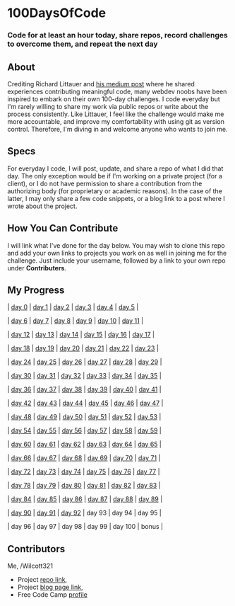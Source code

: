# 100DaysOfCode
### Code for at least an hour today, share repos, record challenges to overcome them, and repeat the next day

## About
Crediting Richard Littauer and [his medium post](https://medium.com/@richlitt/100-days-of-code-5e9a4dc6d56b) where he shared experiences contributing meaningful code, many webdev noobs have been inspired to embark on their own 100-day challenges. I code everyday but I'm rarely willing to share my work via public repos or write about the process consistently. Like Littauer, I feel like the challenge would make me more accountable, and improve my comfortability with using git as version control. Therefore, I'm diving in and welcome anyone who wants to join me.

## Specs
For everyday I code, I will post, update, and share a repo of what I did that day. The only exception would be if I'm working on a private project (for a client), or I do not have permission to share a contribution from the authorizing body (for proprietary or academic reasons). In the case of the latter, I may only share a few code snippets, or a blog link to a post where I wrote about the project.

## How You Can Contribute
I will link what I've done for the day below. You may wish to clone this repo and add your own links to projects you work on as well in joining me for the challenge. Just include your username, followed by a link to your own repo under **Contributers**.

## My Progress
|  [day 0](http://github.com/Wilcott321/100DaysOfCode)  |  [day 1](http://github.com/Wilcott321/100DaysOfCode/tree/master/JSForm)  |  [day 2](http://github.com/Wilcott321/100DaysOfCode/tree/master/BSPortfolio)  |  [day 3](http://github.com/Wilcott321/100DaysOfCode/tree/master/JSTesting)  |  [day 4](http://github.com/Wilcott321/100DaysOfCode/tree/master/BSPortfolio/index.html)  |  [day 5](http://github.com/Wilcott321/100DaysOfCode/tree/master/BSPortfolio/index.html) |
  
| [day 6](http://github.com/Wilcott321/100DaysOfCode/tree/master/JSDuckett) | [day 7](http://github.com/Wilcott321/100DaysOfCode/blob/master/JSDuckett/OrderForm/css/styles.css)  | [day 8](http://github.com/Wilcott321/100DaysOfCode/tree/master/BSPortfolio/index.html)  | [day 9](http://github.com/Wilcott321/100DaysOfCode/tree/master/BSPortfolio/portfolio.html)  | [day 10](http://github.com/Wilcott321/100DaysOfCode/tree/master/BSPortfolio/portfolio.html) | [day 11](http://github.com/Wilcott321/100DaysOfCode/tree/master/BSPortfolio/services.html) |

| [day 12](https://github.com/Wilcott321/100DaysOfCode/blob/master/JSDuckett/HotelOffer/index.html) | [day 13](http://github.com/100DaysOfCode/tree/master/BSPortfolio/contact.html) | [day 14](https://github.com/Wilcott321/100DaysOfCode/tree/master/IntroAngular) | [day 15](https://github.com/Wilcott321/100DaysOfCode/tree/master/IntroJQ) | [day 16](https://github.com/Wilcott321/100DaysOfCode/tree/master/IntroJQ/demo.html) | [day 17](https://github.com/Wilcott321/100DaysOfCode/tree/master/IntroJQ/demo2.html) |

| [day 18](https://github.com/Wilcott321/100DaysOfCode/tree/master/IntroJQ/buttons.html) | [day 19](https://github.com/Wilcott321/100DaysOfCode/blob/master/BSPortfolio/css/main.css) | [day 20](https://github.com/Wilcott321/100DaysOfCode/tree/master/BSPortfolio/services.html) | [day 21](https://github.com/Wilcott321/100DaysOfCode/tree/master/BSPortfolio/index.html) | [day 22](https://github.com/Wilcott321/100DaysOfCode/tree/master/BSPortfolio/port_one.html) | [day 23](https://github.com/Wilcott321/100DaysOfCode/tree/master/BSPortfolio/port_two.html) |

| [day 24](https://github.com/Wilcott321/100DaysOfCode/tree/master/BSPortfolio/port_three.html) | [day 25](https://github.com/Wilcott321/100DaysOfCode/tree/master/LondonURWD) | [day 26](https://github.com/Wilcott321/100DaysOfCode/tree/master/LondonURWD/photo_album/photos.html) | [day 27](https://github.com/Wilcott321/100DaysOfCode/tree/master/LUAssignments) | [day 28](https://github.com/Wilcott321/100DaysOfCode/tree/master/LUAssignments/first_assignment/tasks.html) | [day 29](https://github.com/Wilcott321/100DaysOfCode/tree/master/LUAssignments) |

| [day 30](https://github.com/Wilcott321/100DaysOfCode/tree/master/BSPortfolio/services.html) | [day 31](https://github.com/Wilcott321/100DaysOfCode/tree/master/BSPortfolio/css/main.css) | [day 32](https://github.com/Wilcott321/100DaysOfCode/tree/master/LondonURWD) | [day 33](https://github.com/Wilcott321/100DaysOfCode/tree/master/LondonURWD/examples/photo_three.html) | [day 34](https://github.com/Wilcott321/100DaysOfCode/tree/master/LondonURWD/photo_gallery) | [day 35](https://github.com/Wilcott321/100DaysOfCode/tree/master/LondonURWD/photo_gallery/js/gallery.js) |

| [day 36](https://github.com/Wilcott321/100DaysOfCode/tree/master/LondonURWD/photo_gallery/js/albums.js) | [day 37](https://github.com/Wilcott321/100DaysOfCode/tree/master/LondonURWD/photo_gallery/js/gallery.js) | [day 38](https://github.com/Wilcott321/100DaysOfCode/tree/master/LondonURWD/examples/searchbox.html) | [day 39](https://github.com/Wilcott321/100DaysOfCode/tree/master/LondonURWD/photo_gallery/index.html) | [day 40](https://github.com/Wilcott321/100DaysOfCode/tree/master/LUAssignments/final_assignment) | [day 41](https://github.com/Wilcott321/100DaysOfCode/tree/master/LUAssignments/final_assignment) |

| [day 42](https://github.com/Wilcott321/100DaysOfCode/tree/master/Templating) | [day 43](https://github.com/Wilcott321/100DaysOfCode/tree/master/Templating/js/data.js) | [day 44](https://github.com/Wilcott321/100DaysOfCode/tree/master/Templating/js/data.js) | [day 45](https://github.com/Wilcott321/100DaysOfCode/tree/master/Templating/js/data.js) | [day 46](https://github.com/Wilcott321/100DaysOfCode/tree/master/Templating/data_demo.html) | [day 47](https://github.com/Wilcott321/100DaysOfCode/tree/master/Templating/data_demo.html) |

| [day 48](https://github.com/Wilcott321/100DaysOfCode/tree/master/Templating/js/script.js) | [day 49](https://github.com/Wilcott321/100DaysOfCode/tree/master/Templating/js/script.js) | [day 50](https://github.com/Wilcott321/100DaysOfCode/tree/master/Templating/css/main.css) | [day 51](https://github.com/Wilcott321/100DaysOfCode/tree/master/Templating/data_demo.html) | [day 52](https://github.com/Wilcott321/100DaysOfCode/tree/master/Templating/js/data.js) | [day 53](https://github.com/Wilcott321/100DaysOfCode/tree/master/CompleteWeb/chapter_one) |

| [day 54](https://github.com/Wilcott321/100DaysOfCode/tree/master/LandingPages/Creative_Template)  | [day 55](https://github.com/Wilcott321/100DaysOfCode/tree/master/LandingPages/Creative_Template) | [day 56](https://github.com/Wilcott321/100DaysOfCode/tree/master/LandingPages/Creative_Template) | [day 57](https://github.com/Wilcott321/100DaysOfCode/tree/master/LandingPages/Creative_Template) | [day 58](https://github.com/Wilcott321/100DaysOfCode/tree/master/LandingPages/Creative_Template) | [day 59](https://github.com/Wilcott321/100DaysOfCode/tree/master/LandingPages/Personal_Template) |

| [day 60](https://github.com/Wilcott321/100DaysOfCode/tree/master/LandingPages/Personal_Template)  | [day 61](https://github.com/Wilcott321/100DaysOfCode/tree/master/LandingPages/Creative_Template/index.html) | [day 62](https://github.com/Wilcott321/100DaysOfCode/tree/master/LandingPages/Creative_Template) | [day 63](https://github.com/Wilcott321/100DaysOfCode/tree/master/LandingPages/Creative_Template) | [day 64](https://github.com/Wilcott321/100DaysOfCode/tree/master/LandingPages/Creative_Template) | [day 65](https://github.com/Wilcott321/100DaysOfCode/tree/master/LandingPages/Creative_Template) |

| [day 66](https://github.com/Wilcott321/100DaysOfCode/tree/master/LandingPages/Personal_Template)  | [day 67](https://github.com/Wilcott321/100DaysOfCode/tree/master/LandingPages/Personal_Template) | [day 68](https://github.com/Wilcott321/100DaysOfCode/tree/master/LandingPages/Personal_Template) | [day 69](https://github.com/Wilcott321/100DaysOfCode/tree/master/LandingPages/Creative_Template) | [day 70](https://github.com/Wilcott321/100DaysOfCode/tree/master/LandingPages/Creative_Template) | [day 71](https://github.com/Wilcott321/100DaysOfCode/tree/master/LandingPages/Creative_Template) |

| [day 72](https://github.com/Wilcott321/100DaysOfCode/tree/master/LandingPages/Creative_Template)  | [day 73](https://www.freecodecamp.com/wilcott321) | [day 74](https://github.com/Wilcott321/100DaysOfCode/tree/master/CompleteWeb/chapter_two) | [day 75](https://github.com/Wilcott321/100DaysOfCode/tree/master/CompleteWeb/chapter_two) | [day 76](https://github.com/Wilcott321/100DaysOfCode/tree/master/CompleteWeb/chapter_two) | [day 77](https://github.com/Wilcott321/100DaysOfCode/tree/master/CompleteWeb/chapter_two) |

| [day 78](https://github.com/Wilcott321/100DaysOfCode/tree/master/CompleteWeb/chapter_two)  | [day 79](https://www.freecodecamp.com/wilcott321) | [day 80](http://codepen.io/SheThrives11/full/GZONXq/) | [day 81](https://www.freecodecamp.com/wilcott321) | [day 82](http://www.freecodecamp.com/Wilcott321) | [day 83](http://github.com/Wilcott321/100DaysOfCode/tree/master/CompleteWeb/chapter_two) |

| [day 84](http://www.freecodecamp.com/Wilcott321)  | [day 85](https://github.com/Wilcott321/100DaysOfCode/tree/master/IntroJQ) | [day 86](https://github.com/Wilcott321/100DaysOfCode/tree/master/IntroJQ) | [day 87](https://github.com/Wilcott321/100DaysOfCode/tree/master/BookApp) | [day 88](https://github.com/Wilcott321/100DaysOfCode/tree/master/BookApp) | [day 89](https://www.freecodecamp.com/Wilcott321) |

| [day 90](https://github.com/Wilcott321/100DaysOfCode/tree/master/BookApp)  | [day 91](https://www.freecodecamp.com/Wilcott321) | [day 92](https://github.com/Wilcott321/100DaysOfCode/tree/master/PrinceTribute) | day 93 | day 94 | day 95 |

| day 96  | day 97 | day 98 | day 99 | day 100 | bonus |

## Contributors
Me, /Wilcott321 
* Project [repo link](http://github.com/Wilcott321/100DaysOfCode), 
* Project [blog page link](http://ourcodeblog.com/100daysofcode),
* Free Code Camp [profile](http://freecodecamp.com/wilcott321)
